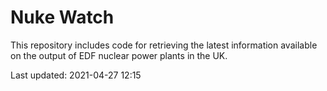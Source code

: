 # Nuke Watch

This repository includes code for retrieving the latest information available on the output of EDF nuclear power plants in the UK.

Last updated: 2021-04-27 12:15